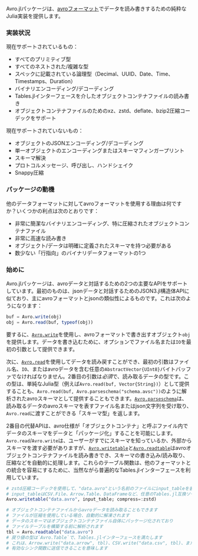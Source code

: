 Avro.jlパッケージは、[avroフォーマット](http://avro.apache.org/docs/current/spec.html)でデータを読み書きするための純粋なJulia実装を提供します。

### 実装状況

現在サポートされているもの：

  * すべてのプリミティブ型
  * すべてのネストされた/複雑な型
  * スペックに記載されている論理型（Decimal、UUID、Date、Time、Timestamps、Duration）
  * バイナリエンコーディング/デコーディング
  * Tables.jlインターフェースを介したオブジェクトコンテナファイルの読み書き
  * オブジェクトコンテナファイルのためのxz、zstd、deflate、bzip2圧縮コーデックをサポート

現在サポートされていないもの：

  * オブジェクトのJSONエンコーディング/デコーディング
  * 単一オブジェクトのエンコーディングまたはスキーマフィンガープリント
  * スキーマ解決
  * プロトコルメッセージ、呼び出し、ハンドシェイク
  * Snappy圧縮

### パッケージの動機

他のデータフォーマットに対してavroフォーマットを使用する理由は何ですか？いくつかの利点は次のとおりです：

  * 非常に簡潔なバイナリエンコーディング、特に圧縮されたオブジェクトコンテナファイル
  * 非常に高速な読み書き
  * オブジェクト/データは明確に定義されたスキーマを持つ必要がある
  * 数少ない「行指向」のバイナリデータフォーマットの1つ

### 始めに

Avro.jlパッケージは、avroデータと対話するための2つの主要なAPIをサポートしています。最初のものは、jsonデータと対話するためのJSON3.jl構造体APIに似ており、主にavroフォーマットとjsonの類似性によるものです。これは次のようになります：

```julia
buf = Avro.write(obj)
obj = Avro.read(buf, typeof(obj))
```

要するに、[`Avro.write`](@ref)を使用し、avroフォーマットで書き出すオブジェクト`obj`を提供します。データを書き込むために、オプションでファイル名または`IO`を最初の引数として提供できます。

次に、[`Avro.read`](@ref)を使用してデータを読み戻すことができ、最初の引数はファイル名、`IO`、またはavroデータを含む任意の`AbstractVector{UInt8}`バイトバッファでなければなりません。2番目の引数は*必須*で、読み取るデータの型です。この型は、単純なJulia型（例えば`Avro.read(buf, Vector{String})`）として提供することも、`Avro.read(buf, Avro.parseschema("schema.avsc"))`のように解析されたavroスキーマとして提供することもできます。[`Avro.parseschema`](@ref)は、読み取るデータのavroスキーマを表すファイル名またはjson文字列を受け取り、`Avro.read`に渡すことができる「スキーマ型」を返します。

2番目の代替APIは、avro仕様が「オブジェクトコンテナ」と呼ぶファイル内でデータのスキーマをデータと「パッケージ化」することを可能にします。`Avro.read`/`Avro.write`は、ユーザーがすでにスキーマを知っているか、外部からスキーマを渡す必要がありますが、[`Avro.writetable`](@ref)と[`Avro.readtable`](@ref)はavroオブジェクトコンテナファイルを読み書きでき、スキーマの書き込み/読み取り、圧縮などを自動的に処理します。これらのテーブル関数は、他のフォーマットとの統合を容易にするために、当然ながら普遍的なTables.jlインターフェースを利用しています。

```julia
# zstd圧縮コーデックを使用して、"data.avro"という名前のファイルにinput_tableを書き出します
# input_tableはCSV.File、Arrow.Table、DataFrameなど、任意のTables.jl互換ソースである可能性があります。
Avro.writetable("data.avro", input_table; compress=:zstd)

# オブジェクトコンテナファイルからavroデータを読み取ることもできます
# ファイルが圧縮を使用している場合、自動的に解凍されます
# データのスキーマはオブジェクトコンテナファイル自体にパッケージ化されており
# ファイルテーブルを構築する前に解析されます
tbl = Avro.readtable("data.avro")
# 戻り値の型は`Avro.Table`で、Tables.jlインターフェースを満たします
# これは、Arrow.write("data.arrow", tbl)、CSV.write("data.csv", tbl)、またはDataFrame(tbl)のような
# 有効なシンク関数に送信できることを意味します
```
